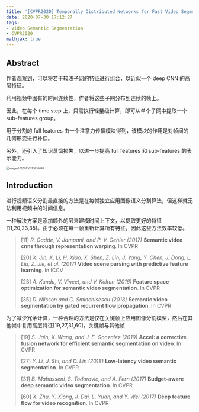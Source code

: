 ```yaml
---
title: '[CVPR2020] Temporally Distributed Networks for Fast Video Segmentation'
date: 2020-07-30 17:12:27
tags:
- Video Semantic Segmentation
- CVPR2020
mathjax: true
---
```


## Abstract

作者观察到，可以将若干较浅子网的特征进行组合，以近似一个 deep CNN 的高层特征。

利用视频中固有的时间连续性，作者将这些子网分布到连续的帧上。

因此，在每个 time step 上，只需执行轻量级计算，即可从单个子网中提取一个 sub-features group。

用于分割的 full features 由一个注意力传播模块得到，该模块的作用是对帧间的几何形变进行补偿。

另外，还引入了知识蒸馏损失，以进一步提高 full features 和 sub-features 的表示能力。

<img src="https://i.loli.net/2020/07/30/WzG4AfpaBd97YFI.png" alt="image-20200730173633845" style="zoom:50%;" />

## Introduction

进行视频语义分割最直接的方法是在每帧独立应用图像语义分割算法，但这样就无法利用视频中的时间信息。

一种解决方案是添加额外的层来建模时间上下文，以提取更好的特征 [11,20,23,35]。由于必须在每一帧重新计算所有特征，因此这些方法效率较低。

> [11] *R. Gadde, V. Jampani, and P. V. Gehler (2017)* **Semantic video cnns through representation warping**. In CVPR
>
> [20] *X. Jin, X. Li, H. Xiao, X. Shen, Z. Lin, J. Yang, Y. Chen, J. Dong, L. Liu, Z. Jie, et al. (2017)* **Video scene parsing with predictive feature learning**. In ICCV
>
> [23] *A. Kundu, V. Vineet, and V. Koltun (2016)* **Feature space optimization for semantic video segmentation**. In CVPR
>
> [35] *D. Nilsson and C. Sminchisescu (2018)* **Semantic video segmentation by gated recurrent flow propagation**. In CVPR

为了减少冗余计算，一种合理的方法是仅在关键帧上应用图像分割模型，然后在其他帧中复用高层特征[19,27,31,60]。关键帧与其他帧

> [19] *S. Jain, X. Wang, and J. E. Gonzalez (2019)* **Accel: a corrective fusion network for efficient semantic segmentation on video**. In CVPR
>
> [27] *Y. Li, J. Shi, and D. Lin (2018)* **Low-latency video semantic segmentation**. In CVPR
>
> [31] *B. Mahasseni, S. Todorovic, and A. Fern (2017)* **Budget-aware deep semantic video segmentation**. In CVPR
>
> [60] *X. Zhu, Y. Xiong, J. Dai, L. Yuan, and Y. Wei (2017)* **Deep feature flow for video recognition**. In CVPR

